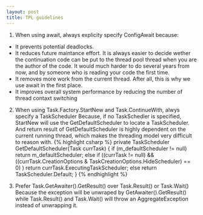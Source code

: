 ```yaml
---
layout: post
title: TPL guidelines
---
```


1. When using await, always explicity specify ConfigAwait
because: 


  - It prevents potential deadlocks.
  - It reduces future maintance effort. It is always easier to decide wether the continuation code can be put to the thread pool thread when you are the author of the code. It would much harder to do several years from now, and by someone who is reading your code the first time.
  - It removes more work from the current thread. After all, this is why we use await in the first place.
  - It improves overall system performance by reducing the number of thread contaxt switching
  
2. When using Task.Factory.StartNew and Task.ContinueWith, alwys specify a TaskScheduler
  Because, if no TaskSchedler is specified, StartNew will use the GetDefaultScheduler to locate a TaskScheduler. And return result of GetDefaultScheduler is highly dependent on the current running thread, which makes the threading model very difficult to reason with.
  {% highlight csharp %}
        private TaskScheduler GetDefaultScheduler(Task currTask)
        {
            if (m_defaultScheduler != null) return m_defaultScheduler;
            else if ((currTask != null)
                && ((currTask.CreationOptions & TaskCreationOptions.HideScheduler) == 0)
                )
                return currTask.ExecutingTaskScheduler;
            else return TaskScheduler.Default;
        }
  {% endhighlight %}

3. Prefer Task.GetAwaiter().GetResult() over Task.Result() or Task.Wait()
  Because the exception will be unwraped by GetAwaiter().GetResult() while Task.Result() and Task.Wait() will throw an AggregateException instead of unwrapping it.
